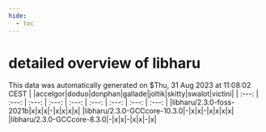 ```yaml
---
hide:
  - toc
---
```


detailed overview of libharu
============================


This data was automatically generated on $Thu, 31 Aug 2023 at 11:08:02 CEST
| |accelgor|doduo|donphan|gallade|joltik|skitty|swalot|victini|
| :---: | :---: | :---: | :---: | :---: | :---: | :---: | :---: | :---: |
|libharu/2.3.0-foss-2021b|x|x|x|-|x|x|x|x|
|libharu/2.3.0-GCCcore-10.3.0|-|x|x|-|x|x|x|x|
|libharu/2.3.0-GCCcore-8.3.0|-|x|x|-|x|x|-|x|
